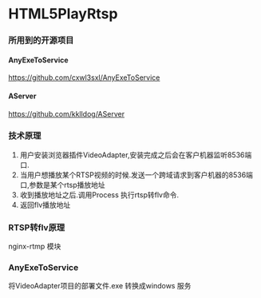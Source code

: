 # HTML5PlayRtsp

### 所用到的开源项目

#### AnyExeToService 
https://github.com/cxwl3sxl/AnyExeToService

#### AServer 
https://github.com/kklldog/AServer

### 技术原理
1. 用户安装浏览器插件VideoAdapter,安装完成之后会在客户机器监听8536端口.
1. 当用户想播放某个RTSP视频的时候.发送一个跨域请求到客户机器的8536端口,参数是某个rtsp播放地址
2. 收到播放地址之后.调用Process 执行rtsp转flv命令.
3. 返回flv播放地址


### RTSP转flv原理

nginx-rtmp 模块


### AnyExeToService
将VideoAdapter项目的部署文件.exe 转换成windows 服务
